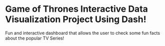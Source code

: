 # Game of Thrones Interactive Data Visualization Project Using Dash! 
 
Fun and interactive dashboard that allows the user to check some fun facts about the popular TV Series! 

